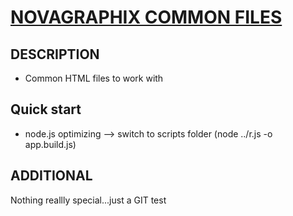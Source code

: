 # [NOVAGRAPHIX COMMON FILES](http://novagraphix.de)

## DESCRIPTION

* Common HTML files to work with

## Quick start

* node.js optimizing --> switch to scripts folder (node ../r.js -o app.build.js)

## ADDITIONAL

Nothing reallly special...just a GIT test
